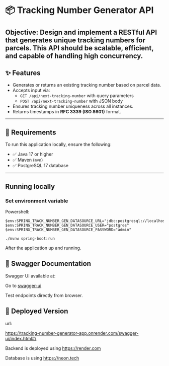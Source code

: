 # 📦 Tracking Number Generator API

Objective:
Design and implement a RESTful API that generates unique tracking numbers for parcels. This
API should be scalable, efficient, and capable of handling high concurrency.
---

## ✨ Features

- Generates or returns an existing tracking number based on parcel data.
- Accepts input via:
    - `GET /api/next-tracking-number` with query parameters
    - `POST /api/next-tracking-number` with JSON body
- Ensures tracking number uniqueness across all instances.
- Returns timestamps in **RFC 3339 (ISO 8601)** format.
---
## 🧪 Requirements

To run this application locally, ensure the following:

- ✅ Java 17 or higher
- ✅ Maven (`mvn`)
- ✅ PostgreSQL 17 database
---

## Running locally

### Set environment variable

Powershell:

```
$env:SPRING_TRACK_NUMBER_GEN_DATASOURCE_URL="jdbc:postgresql://localhost:5432/trackapp"
$env:SPRING_TRACK_NUMBER_GEN_DATASOURCE_USER="postgres"
$env:SPRING_TRACK_NUMBER_GEN_DATASOURCE_PASSWORD="admin"
```

```
./mvnw spring-boot:run
```

After the application up and running. 

## 🧪 Swagger Documentation

Swagger UI available at:

Go to [swagger-ui](http://localhost:8080/swagger-ui/index.html#/)

Test endpoints directly from browser.

## 🔗 Deployed Version

url:

https://tracking-number-generator-app.onrender.com/swagger-ui/index.html#/

Backend is deployed using https://render.com

Database is using https://neon.tech